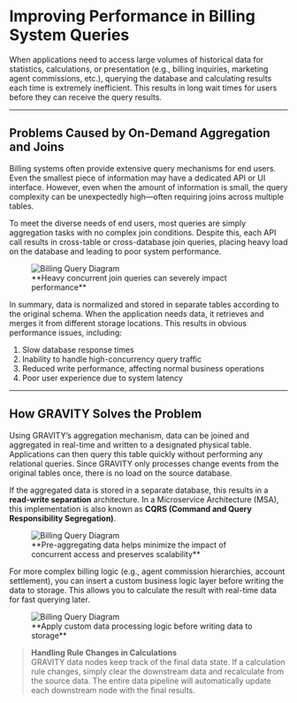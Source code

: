 # Improving Performance in Billing System Queries

When applications need to access large volumes of historical data for statistics, calculations, or presentation (e.g., billing inquiries, marketing agent commissions, etc.), querying the database and calculating results each time is extremely inefficient. This results in long wait times for users before they can receive the query results.

---

## Problems Caused by On-Demand Aggregation and Joins

Billing systems often provide extensive query mechanisms for end users. Even the smallest piece of information may have a dedicated API or UI interface. However, even when the amount of information is small, the query complexity can be unexpectedly high—often requiring joins across multiple tables. 

To meet the diverse needs of end users, most queries are simply aggregation tasks with no complex join conditions. Despite this, each API call results in cross-table or cross-database join queries, placing heavy load on the database and leading to poor system performance.


<figure style={{ textAlign: "center" }}>
  <img src="/img/use-case-ex/billing-query-performance-1.png" alt="Billing Query Diagram" style={{ maxWidth: "100%" }} />
  <figcaption>**Heavy concurrent join queries can severely impact performance**</figcaption>
</figure>

In summary, data is normalized and stored in separate tables according to the original schema. When the application needs data, it retrieves and merges it from different storage locations. This results in obvious performance issues, including:

1. Slow database response times
2. Inability to handle high-concurrency query traffic
3. Reduced write performance, affecting normal business operations
4. Poor user experience due to system latency

---

## How GRAVITY Solves the Problem

Using GRAVITY’s aggregation mechanism, data can be joined and aggregated in real-time and written to a designated physical table. Applications can then query this table quickly without performing any relational queries. Since GRAVITY only processes change events from the original tables once, there is no load on the source database.

If the aggregated data is stored in a separate database, this results in a **read-write separation** architecture. In a Microservice Architecture (MSA), this implementation is also known as **CQRS (Command and Query Responsibility Segregation)**.

<figure style={{ textAlign: "center" }}>
  <img src="/img/use-case-ex/billing-query-performance-2.png" alt="Billing Query Diagram" style={{ maxWidth: "100%" }} />
  <figcaption>**Pre-aggregating data helps minimize the impact of concurrent access and preserves scalability**</figcaption>
</figure>


For more complex billing logic (e.g., agent commission hierarchies, account settlement), you can insert a custom business logic layer before writing the data to storage. This allows you to calculate the result with real-time data for fast querying later.

<figure style={{ textAlign: "center" }}>
  <img src="/img/use-case-ex/billing-query-performance-3.png" alt="Billing Query Diagram" style={{ maxWidth: "100%" }} />
  <figcaption>**Apply custom data processing logic before writing data to storage**</figcaption>
</figure>

> **Handling Rule Changes in Calculations**  
> GRAVITY data nodes keep track of the final data state. If a calculation rule changes, simply clear the downstream data and recalculate from the source data. The entire data pipeline will automatically update each downstream node with the final results.
